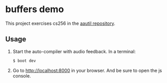 # buffers demo

This project exercises cs256 in the [aautil repository][1].

## Usage

1. Start the auto-compiler with audio feedback. In a terminal:

    ```bash
    $ boot dev
    ```

2. Go to [http://localhost:8000][3] in your browser.
And be sure to open the js console. 

[1]: https://github.com/aatree/aautil#cs256
[3]: http://localhost:8000
